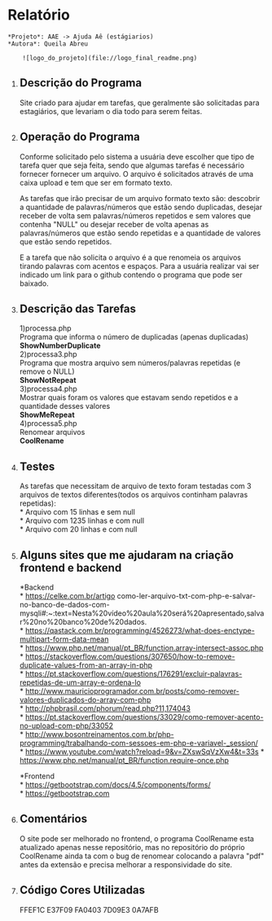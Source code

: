# Relatório #

    *Projeto*: AAE -> Ajuda Aê (estágiarios)
    *Autora*: Queila Abreu
     
        ![logo_do_projeto](file://logo_final_readme.png)

1. ## Descrição do Programa ## 

    <p>Site criado para ajudar em tarefas, que geralmente são solicitadas para estagiários, que levariam o dia todo para serem feitas.</p> 

2. ## Operação do Programa ## 

    <p>Conforme solicitado pelo sistema a usuária deve escolher que tipo de tarefa quer que seja feita, sendo que algumas tarefas é necessário fornecer fornecer um arquivo. O arquivo é solicitados através de uma caixa upload e tem que ser em formato texto.</p> 
    <p>As tarefas que irão precisar de um arquivo formato texto são: descobrir a quantidade de palavras/números que estão sendo duplicadas, desejar receber de volta sem palavras/números repetidos e sem valores que contenha "NULL" ou desejar receber de volta apenas as palavras/números que estão sendo repetidas e a quantidade de valores que estão sendo repetidos.</p> 
    <p>E a tarefa que não solicita o arquivo é a que renomeia os arquivos tirando palavras com acentos e espaços. Para a usuária realizar vai ser indicado um link para o github contendo o programa que pode ser baixado.</p>

3. ## Descrição das Tarefas ##  

    1)processa.php<br/> 
        Programa que informa o número de duplicadas (apenas duplicadas)<br/>
        **ShowNumberDuplicate** <br/>
    2)processa3.php <br/>
            Programa que mostra arquivo sem números/palavras repetidas (e remove o NULL)<br/>
            **ShowNotRepeat**<br/>
    3)processa4.php <br/>
            Mostrar quais foram os valores que estavam sendo repetidos e a quantidade desses valores <br/> 
            **ShowMeRepeat**<br/>
    4)processa5.php <br/>
            Renomear arquivos<br/>
            **CoolRename** <br/>

4. ## Testes ## 

    As tarefas que necessitam de arquivo de texto foram testadas com 3 arquivos de textos diferentes(todos os arquivos continham palavras repetidas):<br/> 
        * Arquivo com 15 linhas e sem null<br/>
        * Arquivo com 1235 linhas e com null <br/>
        * Arquivo com 20 linhas e com null<br/>

5. ## Alguns sites que me ajudaram na criação frontend e backend ##
    
    *Backend<br/>
        *  https://celke.com.br/artigo como-ler-arquivo-txt-com-php-e-salvar-no-banco-de-dados-com-mysqli#:~:text=Nesta%20vídeo%20aula%20será%20apresentado,salvar%20no%20banco%20de%20dados.<br/>
        *  https://qastack.com.br/programming/4526273/what-does-enctype-multipart-form-data-mean<br/>
        *  https://www.php.net/manual/pt_BR/function.array-intersect-assoc.php<br/>
        *  https://stackoverflow.com/questions/307650/how-to-remove-duplicate-values-from-an-array-in-php<br/>
        *  https://pt.stackoverflow.com/questions/176291/excluir-palavras-repetidas-de-um-array-e-ordena-lo<br/>
        * http://www.mauricioprogramador.com.br/posts/como-remover-valores-duplicados-do-array-com-php<br/>
        * http://phpbrasil.com/phorum/read.php?11,174043 <br/>
        * https://pt.stackoverflow.com/questions/33029/como-remover-acento-no-upload-com-php/33052<br/>
        * http://www.bosontreinamentos.com.br/php-programming/trabalhando-com-sessoes-em-php-e-variavel-_session/ <br/>
        * https://www.youtube.com/watch?reload=9&v=ZXswSqVzXw4&t=33s
        * https://www.php.net/manual/pt_BR/function.require-once.php <br/>

    *Frontend<br/>
        *  https://getbootstrap.com/docs/4.5/components/forms/<br/>
        *  https://getbootstrap.com<br/>

6. ## Comentários ## 

    <p>O site pode ser melhorado no frontend, o programa CoolRename esta atualizado apenas nesse repositório, mas no repositório do próprio CoolRename ainda ta com o bug de renomear colocando a palavra "pdf" antes da extensão e precisa melhorar a responsividade do site.</p> 

7. ## Código Cores Utilizadas ##
    FFEF1C
    E37F09
    FA0403
    7D09E3
    0A7AFB







    
